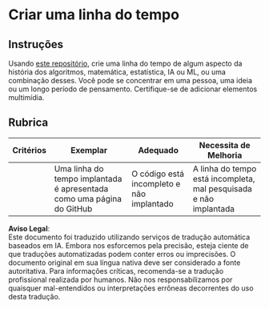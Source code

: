 # Criar uma linha do tempo

## Instruções

Usando [este repositório](https://github.com/Digital-Humanities-Toolkit/timeline-builder), crie uma linha do tempo de algum aspecto da história dos algoritmos, matemática, estatística, IA ou ML, ou uma combinação desses. Você pode se concentrar em uma pessoa, uma ideia ou um longo período de pensamento. Certifique-se de adicionar elementos multimídia.

## Rubrica

| Critérios | Exemplar                                         | Adequado                                | Necessita de Melhoria                                            |
| --------- | ------------------------------------------------ | --------------------------------------- | --------------------------------------------------------------- |
|           | Uma linha do tempo implantada é apresentada como uma página do GitHub | O código está incompleto e não implantado | A linha do tempo está incompleta, mal pesquisada e não implantada |

**Aviso Legal**:  
Este documento foi traduzido utilizando serviços de tradução automática baseados em IA. Embora nos esforcemos pela precisão, esteja ciente de que traduções automatizadas podem conter erros ou imprecisões. O documento original em sua língua nativa deve ser considerado a fonte autoritativa. Para informações críticas, recomenda-se a tradução profissional realizada por humanos. Não nos responsabilizamos por quaisquer mal-entendidos ou interpretações errôneas decorrentes do uso desta tradução.